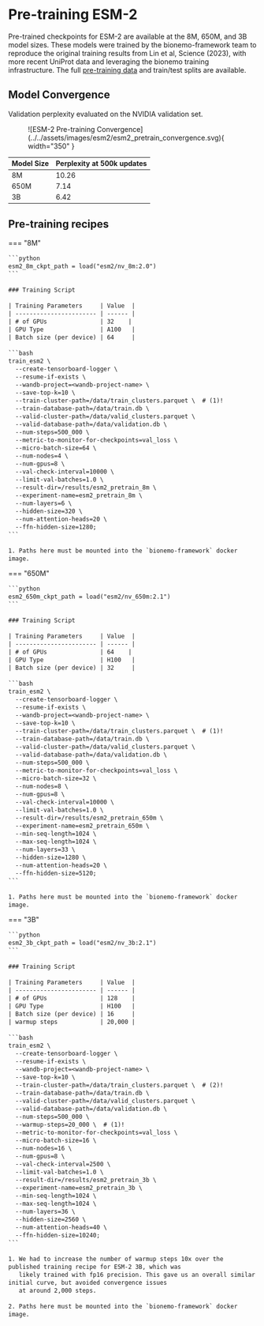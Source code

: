# Pre-training ESM-2

Pre-trained checkpoints for ESM-2 are available at the 8M, 650M, and 3B model sizes. These models were trained by the
bionemo-framework team to reproduce the original training results from Lin et al, Science (2023), with more recent
UniProt data and leveraging the bionemo training infrastructure. The full [pre-training data](../../datasets/uniprot.md)
and train/test splits are available.

## Model Convergence

Validation perplexity evaluated on the NVIDIA validation set.

<figure markdown="span">
  ![ESM-2 Pre-training Convergence](../../assets/images/esm2/esm2_pretrain_convergence.svg){ width="350" }
</figure>

| Model Size     | Perplexity at 500k updates  |
| -------------- | ------ |
| 8M             | 10.26  |
| 650M           | 7.14   |
| 3B             | 6.42   |

## Pre-training recipes

=== "8M"

    ```python
    esm2_8m_ckpt_path = load("esm2/nv_8m:2.0")
    ```

    ### Training Script

    | Training Parameters     | Value  |
    | ----------------------- | ------ |
    | # of GPUs               | 32    |
    | GPU Type                | A100   |
    | Batch size (per device) | 64     |

    ```bash
    train_esm2 \
      --create-tensorboard-logger \
      --resume-if-exists \
      --wandb-project=<wandb-project-name> \
      --save-top-k=10 \
      --train-cluster-path=/data/train_clusters.parquet \  # (1)!
      --train-database-path=/data/train.db \
      --valid-cluster-path=/data/valid_clusters.parquet \
      --valid-database-path=/data/validation.db \
      --num-steps=500_000 \
      --metric-to-monitor-for-checkpoints=val_loss \
      --micro-batch-size=64 \
      --num-nodes=4 \
      --num-gpus=8 \
      --val-check-interval=10000 \
      --limit-val-batches=1.0 \
      --result-dir=/results/esm2_pretrain_8m \
      --experiment-name=esm2_pretrain_8m \
      --num-layers=6 \
      --hidden-size=320 \
      --num-attention-heads=20 \
      --ffn-hidden-size=1280;
    ```

    1. Paths here must be mounted into the `bionemo-framework` docker image.

=== "650M"

    ```python
    esm2_650m_ckpt_path = load("esm2/nv_650m:2.1")
    ```

    ### Training Script

    | Training Parameters     | Value  |
    | ----------------------- | ------ |
    | # of GPUs               | 64    |
    | GPU Type                | H100   |
    | Batch size (per device) | 32     |

    ```bash
    train_esm2 \
      --create-tensorboard-logger \
      --resume-if-exists \
      --wandb-project=<wandb-project-name> \
      --save-top-k=10 \
      --train-cluster-path=/data/train_clusters.parquet \  # (1)!
      --train-database-path=/data/train.db \
      --valid-cluster-path=/data/valid_clusters.parquet \
      --valid-database-path=/data/validation.db \
      --num-steps=500_000 \
      --metric-to-monitor-for-checkpoints=val_loss \
      --micro-batch-size=32 \
      --num-nodes=8 \
      --num-gpus=8 \
      --val-check-interval=10000 \
      --limit-val-batches=1.0 \
      --result-dir=/results/esm2_pretrain_650m \
      --experiment-name=esm2_pretrain_650m \
      --min-seq-length=1024 \
      --max-seq-length=1024 \
      --num-layers=33 \
      --hidden-size=1280 \
      --num-attention-heads=20 \
      --ffn-hidden-size=5120;
    ```

    1. Paths here must be mounted into the `bionemo-framework` docker image.

=== "3B"

    ```python
    esm2_3b_ckpt_path = load("esm2/nv_3b:2.1")
    ```

    ### Training Script

    | Training Parameters     | Value  |
    | ----------------------- | ------ |
    | # of GPUs               | 128    |
    | GPU Type                | H100   |
    | Batch size (per device) | 16     |
    | warmup steps            | 20,000 |

    ```bash
    train_esm2 \
      --create-tensorboard-logger \
      --resume-if-exists \
      --wandb-project=<wandb-project-name> \
      --save-top-k=10 \
      --train-cluster-path=/data/train_clusters.parquet \  # (2)!
      --train-database-path=/data/train.db \
      --valid-cluster-path=/data/valid_clusters.parquet \
      --valid-database-path=/data/validation.db \
      --num-steps=500_000 \
      --warmup-steps=20_000 \  # (1)!
      --metric-to-monitor-for-checkpoints=val_loss \
      --micro-batch-size=16 \
      --num-nodes=16 \
      --num-gpus=8 \
      --val-check-interval=2500 \
      --limit-val-batches=1.0 \
      --result-dir=/results/esm2_pretrain_3b \
      --experiment-name=esm2_pretrain_3b \
      --min-seq-length=1024 \
      --max-seq-length=1024 \
      --num-layers=36 \
      --hidden-size=2560 \
      --num-attention-heads=40 \
      --ffn-hidden-size=10240;
    ```

    1. We had to increase the number of warmup steps 10x over the published training recipe for ESM-2 3B, which was
       likely trained with fp16 precision. This gave us an overall similar initial curve, but avoided convergence issues
       at around 2,000 steps.

    2. Paths here must be mounted into the `bionemo-framework` docker image.

